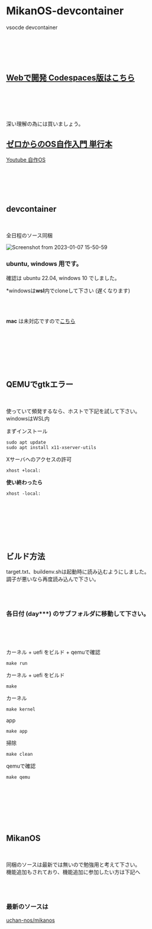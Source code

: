 # MikanOS-devcontainer

vsocde devcontainer

<br><br><br><br>


## [Webで開発 Codespaces版はこちら](https://github.com/kxkx5150/MikanOS-Codespaces)


<br><br><br><br>


深い理解の為には買いましょう。  

## [ゼロからのOS自作入門 単行本](https://www.amazon.co.jp/%E3%82%BC%E3%83%AD%E3%81%8B%E3%82%89%E3%81%AEOS%E8%87%AA%E4%BD%9C%E5%85%A5%E9%96%80-%E5%86%85%E7%94%B0-%E5%85%AC%E5%A4%AA/dp/4839975868)

[Youtube 自作OS](https://www.youtube.com/watch?v=PvmLLKnIzcs&list=PLbBGNsln3DxTLHB9GFM6_drAJ1JQXIOud&index=1)

<br><br><br><br>

## devcontainer

<br>

全日程のソース同梱

![Screenshot from 2023-01-07 15-50-59](https://user-images.githubusercontent.com/10168979/211135361-58a5176e-a5fd-4eaf-bc4b-7f8b641d4d7c.png)



### ubuntu, windows 用です。  

確認は ubuntu 22.04, windows 10 でしました。

*windowsは**wsl**内でcloneして下さい (遅くなります)

<br><br>

**mac** は未対応ですので[こちら](https://github.com/sarisia/mikanos-devcontainer)

<br><br><br><br><br><br>


## QEMUでgtkエラー

<br>

使っていて頻発するなら、ホストで下記を試して下さい。  
windowsはWSL内  

まずインストール
```shell
sudo apt update
sudo apt install x11-xserver-utils
```
Xサーバへのアクセスの許可
```shell
xhost +local:
```

**使い終わったら**
```shell
xhost -local:
```



<br><br><br><br><br><br>


## ビルド方法

target.txt、buildenv.shは起動時に読み込むようにしました。  
調子が悪いなら再度読み込んで下さい。  

<br><br>

### 各日付 (day***) のサブフォルダに移動して下さい。

<br><br><br>

カーネル + uefi をビルド + qemuで確認
```shell
make run
```


カーネル + uefi をビルド
```shell
make
```


カーネル
```shell
make kernel
```


app
```shell
make app
```


掃除
```shell
make clean
```


qemuで確認
```shell
make qemu
```




<br><br><br>
<br><br><br>


## MikanOS

<br>

同梱のソースは最新では無いので勉強用と考えて下さい。  
機能追加もされており、機能追加に参加したい方は下記へ

<br><br>

### 最新のソースは
[uchan-nos/mikanos](https://github.com/uchan-nos/mikanos)


<br><br><br>
<br><br><br>
<br><br><br>
